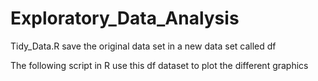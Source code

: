  # Exploratory_Data_Analysis
 
 Tidy_Data.R save the original data set in a new data set called df
 
 The following script in R use this df dataset to plot the different graphics

